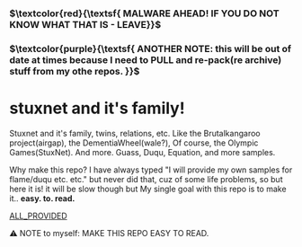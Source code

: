 ### **$\textcolor{red}{\textsf{ MALWARE AHEAD! IF YOU  DO NOT  KNOW WHAT THAT IS  - LEAVE}}$**

### **$\textcolor{purple}{\textsf{ ANOTHER NOTE: this will be out of date at times because I need to PULL and re-pack(re archive) stuff from my othe repos. }}$**
# stuxnet and it's family! 

 Stuxnet and it's family, twins, relations, etc. Like the Brutalkangaroo project(airgap), the DementiaWheel(wale?), Of course, the Olympic Games(StuxNet).
 And more. Guass, Duqu, Equation, and more samples.

 Why make this repo? I have always typed "I will provide my own samples for flame/duqu etc. etc." but never did that, cuz of some life problems, so but here it is! it will be slow though but My single goal with this repo is to make it..
 **easy. to. read.**

[ALL_PROVIDED ](https://github.com/loneicewolf/stuxnet_and_its_twins/tree/ALL_PROVIDED)

⚠️ NOTE to myself: MAKE THIS REPO EASY TO READ.
